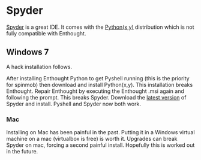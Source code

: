 # Spyder #

[Spyder](http://code.google.com/p/spyderlib/) is a great IDE.  It comes with the [Python(x,y)](http://code.google.com/p/pythonxy/) distribution which is not fully compatible with Enthought.

## Windows 7 ##

A hack installation follows.

After installing Enthought Python to get Pyshell running (this is the priority for spinmob) then download and install Python(x,y).  This installation breaks Enthought.  Repair Enthought by executing the Enthought .msi again and following the prompt.  This breaks Spyder.  Download the [latest version](http://code.google.com/p/spyderlib/downloads/list) of Spyder and install.  Pyshell and Spyder now both work.

### Mac ###

Installing on Mac has been painful in the past.  Putting it in a Windows virtual machine on a mac (virtualbox is free) is worth it.  Upgrades can break Spyder on mac, forcing a second painful install.  Hopefully this is worked out in the future.